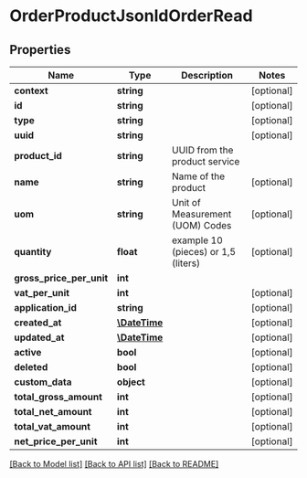 # OrderProductJsonldOrderRead

## Properties
Name | Type | Description | Notes
------------ | ------------- | ------------- | -------------
**context** | **string** |  | [optional] 
**id** | **string** |  | [optional] 
**type** | **string** |  | [optional] 
**uuid** | **string** |  | [optional] 
**product_id** | **string** | UUID from the product service | 
**name** | **string** | Name of the product | [optional] 
**uom** | **string** | Unit of Measurement (UOM) Codes | [optional] 
**quantity** | **float** | example 10 (pieces) or 1,5 (liters) | [optional] 
**gross_price_per_unit** | **int** |  | 
**vat_per_unit** | **int** |  | [optional] 
**application_id** | **string** |  | [optional] 
**created_at** | [**\DateTime**](\DateTime.md) |  | [optional] 
**updated_at** | [**\DateTime**](\DateTime.md) |  | [optional] 
**active** | **bool** |  | [optional] 
**deleted** | **bool** |  | [optional] 
**custom_data** | **object** |  | [optional] 
**total_gross_amount** | **int** |  | [optional] 
**total_net_amount** | **int** |  | [optional] 
**total_vat_amount** | **int** |  | [optional] 
**net_price_per_unit** | **int** |  | [optional] 

[[Back to Model list]](../../README.md#documentation-for-models) [[Back to API list]](../../README.md#documentation-for-api-endpoints) [[Back to README]](../../README.md)

